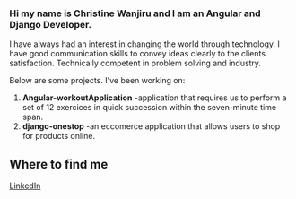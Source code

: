 ### Hi my name is Christine Wanjiru and l am an Angular and Django Developer.

I have always had an interest in changing the world through technology. 
I have good communication skills to convey ideas clearly to the clients satisfaction. 
Technically competent in problem solving and industry.

Below are some projects. I've been working on:
1. **Angular-workoutApplication** -application that requires us to perform a set of 12 exercices in quick succession within the seven-minute time span.
2. **django-onestop** -an eccomerce application that allows users to shop for products online.

## Where to find me
[LinkedIn](https://www.linkedin.com/in/christine-gacuiri/)


<!--
**cwanjiru/cwanjiru** is a ✨ _special_ ✨ repository because its `README.md` (this file) appears on your GitHub profile.

Here are some ideas to get you started:

- 🔭 I’m currently working on ...
- 🌱 I’m currently learning ...
- 👯 I’m looking to collaborate on ...
- 🤔 I’m looking for help with ...
- 💬 Ask me about ...
- 📫 How to reach me: ...
- 😄 Pronouns: ...
- ⚡ Fun fact: ...
-->
